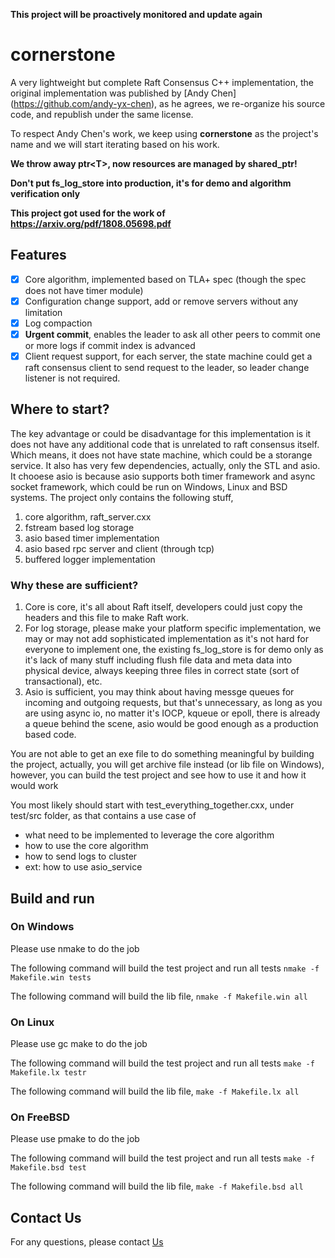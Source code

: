 **This project will be proactively monitored and update again**

# cornerstone
A very lightweight but complete Raft Consensus C++ implementation, the original implementation was published by [Andy Chen] (https://github.com/andy-yx-chen), as he agrees,  we re-organize his source code, and republish under the same license.

To respect Andy Chen's work, we keep using **cornerstone** as the project's name and we will start iterating based on his work.

**We throw away ptr\<T\>, now resources are managed by shared_ptr!**

**Don't put fs_log_store into production, it's for demo and algorithm verification only**

**This project got used for the work of https://arxiv.org/pdf/1808.05698.pdf**

## Features
- [x] Core algorithm, implemented based on TLA+ spec (though the spec does not have timer module)
- [x] Configuration change support, add or remove servers without any limitation
- [x] Log compaction
- [x] **Urgent commit**, enables the leader to ask all other peers to commit one or more logs if commit index is advanced
- [x] Client request support, for each server, the state machine could get a raft consensus client to send request to the leader, so leader change listener is not required.

## Where to start?

The key advantage or could be disadvantage for this implementation is it does not have any additional code that is unrelated to raft consensus itself. Which means, it does not have state machine, which could be a storange service.
It also has very few dependencies, actually, only the STL and asio. It chooese asio is because asio supports both timer framework and async socket framework, which could be run on Windows, Linux and BSD systems.
The project only contains the following stuff,
 1. core algorithm, raft_server.cxx
 2. fstream based log storage
 3. asio based timer implementation
 4. asio based rpc server and client (through tcp)
 5. buffered logger implementation

### Why these are sufficient?
1. Core is core, it's all about Raft itself, developers could just copy the headers and this file to make Raft work.
2. For log storage, please make your platform specific implementation, we may or may not add sophisticated implementation as it's not hard for everyone to implement one, the existing fs_log_store is for demo only as it's lack of many stuff including flush file data and meta data into physical device, always keeping three files in correct state (sort of transactional), etc.
3. Asio is sufficient, you may think about having messge queues for incoming and outgoing requests, but that's unnecessary, as long as you are using async io, no matter it's IOCP, kqueue or epoll, there is already a queue behind the scene, asio would be good enough as a production based code.

You are not able to get an exe file to do something meaningful by building the project, actually, you will get archive file instead (or lib file on Windows), however, you can build the test project and see how to use it and how it would work

You most likely should start with test_everything_together.cxx, under test/src folder, as that contains a use case of 
- what need to be implemented to leverage the core algorithm
- how to use the core algorithm
- how to send logs to cluster 
- ext: how to use asio_service

## Build and run

### On Windows

Please use nmake to do the job

The following command will build the test project and run all tests
```nmake -f Makefile.win tests```

The following command will build the lib file,
```nmake -f Makefile.win all```

### On Linux

Please use gc make to do the job

The following command will build the test project and run all tests
```make -f Makefile.lx testr```

The following command will build the lib file,
```make -f Makefile.lx all```

### On FreeBSD

Please use pmake to do the job

The following command will build the test project and run all tests
```make -f Makefile.bsd test```

The following command will build the lib file,
```make -f Makefile.bsd all```

## Contact Us

For any questions, please contact [Us](mailto:github@data-technology.net)
